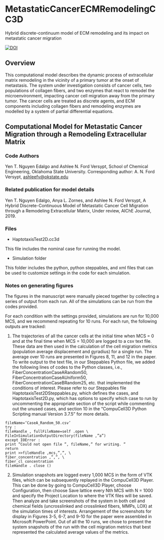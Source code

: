 # MetastaticCancerECMRemodelingCC3D
Hybrid discrete-continuum model of ECM remodeling and its impact on metastatic cancer migration

[![DOI](https://zenodo.org/badge/145025121.svg)](https://zenodo.org/badge/latestdoi/145025121)

## Overview
This computational model describes the dynamic process of extracellular matrix remodeling in the vicinity of a primary tumor at the onset 
of metastasis. The system under investigation consists of cancer cells, two populations of collagen fibers,
and two enzymes that react to remodel the microenvironment, impacting cancer cell migration away from the primary tumor. The cancer cells are treated as discrete agents, and ECM components including collagen fibers and remodeling enzymes are modelled by a system of partial differential equations.

## Computational Model for Metastatic Cancer Migration through a Remodeling Extracellular Matrix
### Code Authors
Yen T. Nguyen Edalgo and Ashlee N. Ford Versypt, 
School of Chemical Engineering,
Oklahoma State University.
Corresponding author: A. N. Ford Versypt, ashleefv@okstate.edu

### Related publication for model details
Yen T. Nguyen Edalgo, Anya L. Zornes, and Ashlee N. Ford Versypt, A Hybrid Discrete-Continuous Model of Metastatic Cancer Cell Migration through a Remodeling Extracellular Matrix,
Under review, AIChE Journal, 2019.

### Files

* HaptotaxisTest2D.cc3d

This file includes the nominal case for running the model.

* Simulation folder

This folder includes the python, python steppables, and xml files that can be used to customize settings in the code for each simulation.

### Notes on generating figures

The figures in the manuscript were manually pieced together by collecting a series of output from each run. All of the simulations can be run from the codes provided.

For each condition with the settings provided, simulations are run for 10,000 MCS, and we recommend repeating for 10 runs. For each run, the following outputs are tracked:

1.	The trajectories of all the cancer cells at the initial time when MCS = 0 and at the final time when MCS = 10,000 are logged to a csv text file. These data are then used in the calculation of the cell migration metrics (population average displacement and gyradius) for a single run. The average over 10 runs are presented in Figures 8, 11, and 12 in the paper. To write output to the text file, in our Steppables Python file, we added the following lines of codes to the Python classes, i.e., FiberConcentrationCaseARandom50, FiberConcentrationCaseAUniform50, FiberConcentrationCaseBRandom25, etc. that implemented the conditions of interest. Please refer to our Steppables file HaptotaxisTest2DSteppables.py, which defines the cases, and HaptotaxisTest2D.py, which has options to specify which case to run by uncommenting the appropriate section of the script while commenting out the unused cases, and section 10 in the “CompuCell3D Python Scripting manual Version 3.7.5” for more details.

```
fileName=’CaseA_Random_50.csv’ 
try : 
fileHandle , fullFileName=self .open \ 
FileInSimulationOutputDirectory(fileName ,”a”) 
except IOError :
print ”Could not open file ”, fileName,” for writing. ” 
return 
print >>fileHandle ,mcs,”,”, \
fiber_concentration ,”,”, \ 
fiber_cl concentration 
fileHandle . close () 
```

2.	Simulation snapshots are logged every 1,000 MCS in the form of VTK files, which can be subsequently replayed in the CompuCell3D Player. This can be done by going to CompuCell3D Player, choose Configuration, then choose Save lattice every Nth MCS with N = 1000 and specify the Project Location to where the VTK files will be saved. Then analyze and take screenshots of the system in both cell and chemical fields (uncrosslinked and crosslinked fibers, MMPs, LOX) at the simulation times of interests. Arrangement of the screenshots for display in Figures 3-5, 6-7, and 9-10 for the paper were assembled in Microsoft PowerPoint. Out of all the 10 runs, we chose to present the system snapshots of the run with the cell migration metrics that best represented the calculated average values of the metrics. 
